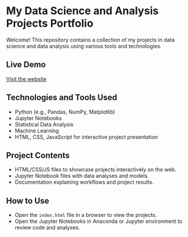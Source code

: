 # My Data Science and Analysis Projects Portfolio

Welcome! This repository contains a collection of my projects in data science and data analysis using various tools and technologies.

## Live Demo
[Visit the website](https://yourusername.github.io/your-repo-name/)

## Technologies and Tools Used
- Python (e.g., Pandas, NumPy, Matplotlib)
- Jupyter Notebooks
- Statistical Data Analysis
- Machine Learning
- HTML, CSS, JavaScript for interactive project presentation

## Project Contents
- HTML/CSS/JS files to showcase projects interactively on the web.
- Jupyter Notebook files with data analyses and models.
- Documentation explaining workflows and project results.

## How to Use
- Open the `index.html` file in a browser to view the projects.
- Open the Jupyter Notebooks in Anaconda or Jupyter environment to review code and analyses.




